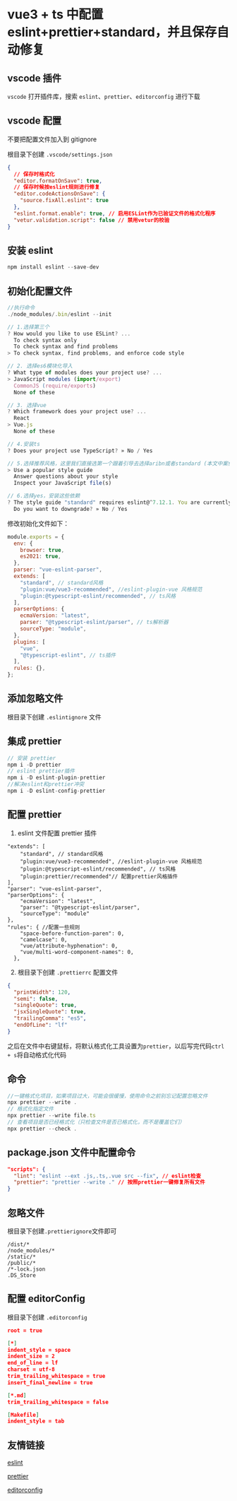 # vue3 + ts 中配置 eslint+prettier+standard，并且保存自动修复

## vscode 插件

`vscode` 打开插件库，搜索 `eslint`、`prettier`、`editorconfig` 进行下载

## vscode 配置

不要把配置文件加入到 gitignore

根目录下创建 `.vscode/settings.json`

```json
{
  // 保存时格式化
  "editor.formatOnSave": true,
  // 保存时候按eslint规则进行修复
  "editor.codeActionsOnSave": {
    "source.fixAll.eslint": true
  },
  "eslint.format.enable": true, // 启用ESLint作为已验证文件的格式化程序
  "vetur.validation.script": false // 禁用vetur的校验
}
```

## 安装 eslint

```js
npm install eslint --save-dev
```

## 初始化配置文件

```js
//执行命令
./node_modules/.bin/eslint --init

// 1.选择第三个
? How would you like to use ESLint? ...
  To check syntax only
  To check syntax and find problems
> To check syntax, find problems, and enforce code style

// 2. 选择es6模块化导入
? What type of modules does your project use? ...
> JavaScript modules (import/export)
  CommonJS (require/exports)
  None of these

// 3. 选择vue
? Which framework does your project use? ...
  React
> Vue.js
  None of these

// 4.安装ts
? Does your project use TypeScript? » No / Yes

// 5.选择推荐风格，这里我们直接选第一个跟着引导去选择aribn或者standard (本文中案例使用了standard)
> Use a popular style guide
  Answer questions about your style
  Inspect your JavaScript file(s)

// 6.选择yes，安装这些依赖
? The style guide "standard" requires eslint@^7.12.1. You are currently using eslint@8.12.0.
  Do you want to downgrade? » No / Yes
```

修改初始化文件如下：

```js
module.exports = {
  env: {
    browser: true,
    es2021: true,
  },
  parser: "vue-eslint-parser",
  extends: [
    "standard", // standard风格
    "plugin:vue/vue3-recommended", //eslint-plugin-vue 风格规范
    "plugin:@typescript-eslint/recommended", // ts风格
  ],
  parserOptions: {
    ecmaVersion: "latest",
    parser: "@typescript-eslint/parser", // ts解析器
    sourceType: "module",
  },
  plugins: [
    "vue",
    "@typescript-eslint", // ts插件
  ],
  rules: {},
};
```

## 添加忽略文件

根目录下创建 `.eslintignore` 文件

## 集成 prettier

```js
// 安装 prettier
npm i -D prettier
// eslint prettier插件
npm i -D eslint-plugin-prettier
//解决eslint和prettier冲突
npm i -D eslint-config-prettier
```

## 配置 prettier

1. eslint 文件配置 prettier 插件

```json{5}
"extends": [
    "standard", // standard风格
    "plugin:vue/vue3-recommended", //eslint-plugin-vue 风格规范
    "plugin:@typescript-eslint/recommended", // ts风格
    "plugin:prettier/recommended"// 配置prettier风格插件
],
"parser": "vue-eslint-parser",
"parserOptions": {
    "ecmaVersion": "latest",
    "parser": "@typescript-eslint/parser",
    "sourceType": "module"
},
"rules": { //配置一些规则
    "space-before-function-paren": 0,
    "camelcase": 0,
    "vue/attribute-hyphenation": 0,
    "vue/multi-word-component-names": 0,
  },
```

2. 根目录下创建 `.prettierrc` 配置文件

```json
{
  "printWidth": 120,
  "semi": false,
  "singleQuote": true,
  "jsxSingleQuote": true,
  "trailingComma": "es5",
  "endOfLine": "lf"
}
```

之后在文件中右键鼠标，将默认格式化工具设置为`prettier`，以后写完代码`ctrl + s`将自动格式化代码

## 命令

```js
//一键格式化项目，如果项目过大，可能会很缓慢，使用命令之前别忘记配置忽略文件
npx prettier --write .
// 格式化指定文件
npx prettier --write file.ts
// 查看项目是否已经格式化（只检查文件是否已格式化，而不是覆盖它们）
npx prettier --check .

```

## package.json 文件中配置命令

```json
"scripts": {
  "lint": "eslint --ext .js,.ts,.vue src --fix", // eslint检查
  "prettier": "prettier --write ." // 按照prettier一键修复所有文件
}
```

## 忽略文件

根目录下创建`.prettierignore`文件即可

```
/dist/*
/node_modules/*
/static/*
/public/*
/*-lock.json
.DS_Store

```

## 配置 editorConfig

根目录下创建 `.editorconfig`

```json
root = true

[*]
indent_style = space
indent_size = 2
end_of_line = lf
charset = utf-8
trim_trailing_whitespace = true
insert_final_newline = true

[*.md]
trim_trailing_whitespace = false

[Makefile]
indent_style = tab

```

## 友情链接

[eslint](http://eslint.cn/)

[prettier](https://prettier.io/)

[editorconfig](https://editorconfig.org/)
